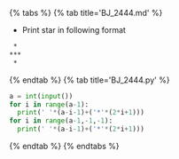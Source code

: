 {% tabs %}
{% tab title='BJ_2444.md' %}

* Print star in following format

```txt
 *
***
 *
```

{% endtab %}
{% tab title='BJ_2444.py' %}

```py
a = int(input())
for i in range(a-1):
  print(' '*(a-i-1)+('*'*(2*i+1)))
for i in range(a-1,-1,-1):
  print(' '*(a-i-1)+('*'*(2*i+1)))
```

{% endtab %}
{% endtabs %}
